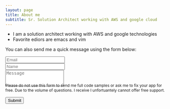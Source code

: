 ```yaml
---
layout: page
title: About me
subtitle: Sr. Solution Architect working with AWS and google cloud
---
```


- I am a solution architect working with AWS and google technologies
- Favorite ediors are emacs and vim

<form action="https://formspree.io/azimid@gmail.com.com" method="POST" class="form" id="contact-form">
  <p>You can also send me a quick message using the form below:</p>
  <div class="row">
    <div class="col-xs-6">
      <input type="email" name="_replyto" class="form-control input-lg" placeholder="Email" title="Email">
    </div>
    <div class="col-xs-6">
      <input type="text" name="name" class="form-control input-lg" placeholder="Name" title="Name">
    </div>
  </div>
  <input type="hidden" name="_subject" value="New submission from deanattali.com">
  <textarea type="text" name="content" class="form-control input-lg" placeholder="Message" title="Message" required="required" rows="3"></textarea>
  <input type="text" name="_gotcha" style="display:none">
  <input type="hidden" name="_next" value="./aboutme?message=Your message was sent successfully, thanks!" />
  
  <div style="font-size: 12px; margin: -10px 0 10px;">
  Please do not use this form to send me full code samples or ask me to fix your app for free. Due to the volume of questions. I receive I unfortuantely cannot offer free support.</div>

  <button type="submit" class="btn btn-lg btn-primary">Submit</button>
</form>
